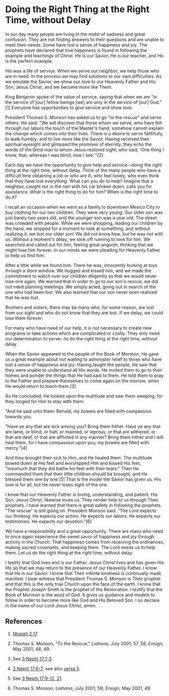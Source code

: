 # Doing the Right Thing at the Right Time, without Delay

In our day many people are living in the midst of sadness and great confusion.
They are not finding answers to their questions and are unable to meet their
needs. Some have lost a sense of happiness and joy. The prophets have declared
that true happiness is found in following the example and teachings of Christ.
He is our Savior, He is our teacher, and He is the perfect example.

His was a life of service. When we serve our neighbor, we help those who are
in need. In the process we may find solutions to our own difficulties. As we
emulate the Savior, we show our love to our Heavenly Father and His Son, Jesus
Christ, and we become more like Them.

King Benjamin spoke of the value of service, saying that when we are "in the
service of [our] fellow beings [we] are only in the service of [our] God."[1]
Everyone has opportunities to give service and show love.

President Thomas S. Monson has asked us to go "to the rescue" and serve
others. He said: "We will discover that those whom we serve, who have felt
through our labors the touch of the Master's hand, somehow cannot explain the
change which comes into their lives. There is a desire to serve faithfully, to
walk humbly, and to live more like the Savior. Having received their spiritual
eyesight and glimpsed the promises of eternity, they echo the words of the
blind man to whom Jesus restored sight, who said, 'One thing I know, that,
whereas I was blind, now I see.'"[2]

Each day we have the opportunity to give help and service--doing the right
thing at the right time, without delay. Think of the many people who have a
difficult time obtaining a job or who are ill, who feel lonely, who even think
that they have lost everything. What can you do to help? Imagine that a
neighbor, caught out in the rain with his car broken down, calls you for
assistance. What is the right thing to do for him? When is the right time to
do it?

I recall an occasion when we went as a family to downtown Mexico City to buy
clothing for our two children. They were very young. Our older son was just
barely two years old, and the younger son was a year old. The street was
crowded with people. While we were shopping, leading our children by the hand,
we stopped for a moment to look at something, and without realizing it, we
lost our older son! We did not know how, but he was not with us. Without a
moment's delay, we took off running to look for him. We searched and called
out for him, feeling great anguish, thinking that we might lose him forever.
In our minds we were pleading for Heavenly Father to help us find him.

After a little while we found him. There he was, innocently looking at toys
through a store window. We hugged and kissed him, and we made the commitment
to watch over our children diligently so that we would never lose one again.
We learned that in order to go to our son's rescue, we did not need planning
meetings. We simply acted, going out in search of the one who had been lost.
We also learned that our son never even realized that he was lost.

Brothers and sisters, there may be many who, for some reason, are lost from
our sight and who do not know that they are lost. If we delay, we could lose
them forever.

For many who have need of our help, it is not necessary to create new programs
or take actions which are complicated or costly. They only need our
determination to serve--to do the right thing at the right time, without
delay.

When the Savior appeared to the people of the Book of Mormon, He gave us a
great example about not waiting to administer relief to those who have lost a
sense of happiness and joy. Having taught the people, He saw that they were
unable to understand all His words. He invited them to go to their homes and
ponder the things that He had said to them. He told them to pray to the Father
and prepare themselves to come again on the morrow, when He would return to
teach them.[3]

As He concluded, He looked upon the multitude and saw them weeping, for they
longed for Him to stay with them.

"And he said unto them: Behold, my bowels are filled with compassion towards
you.

"Have ye any that are sick among you? Bring them hither. Have ye any that are
lame, or blind, or halt, or maimed, or leprous, or that are withered, or that
are deaf, or that are afflicted in any manner? Bring them hither and I will
heal them, for I have compassion upon you; my bowels are filled with
mercy."[4]

And they brought their sick to Him, and He healed them. The multitude bowed
down at His feet and worshipped Him and kissed His feet, "insomuch that they
did bathe his feet with their tears." Then He commanded them that their little
children should be brought, and He blessed them one by one.[5] That is the
model the Savior has given us. His love is for all, but He never loses sight
of the one.

I know that our Heavenly Father is loving, understanding, and patient. His
Son, Jesus Christ, likewise loves us. They render help to us through Their
prophets. I have learned that there is great safety in following the prophets.
"The rescue" is still going on. President Monson said: "The Lord expects our
thinking. He expects our action. He expects our labors. He expects our
testimonies. He expects our devotion."[6]

We have a responsibility and a great opportunity. There are many who need to
once again experience the sweet savor of happiness and joy through activity in
the Church. That happiness comes from receiving the ordinances, making sacred
covenants, and keeping them. The Lord needs us to help them. Let us do the
right thing at the right time, without delay.

I testify that God lives and is our Father. Jesus Christ lives and has given
His life so that we may return to the presence of our Heavenly Father. I know
that He is our Savior. I know that Their infinite kindness is continually made
manifest. I bear witness that President Thomas S. Monson is Their prophet and
that this is the only true Church upon the face of the earth. I know that the
Prophet Joseph Smith is the prophet of the Restoration. I testify that the
Book of Mormon is the word of God. It gives us guidance and models to follow
in order to become more like God and His Beloved Son. I so declare in the name
of our Lord Jesus Christ, amen.

## References

  1. [Mosiah 2:17](https://www.lds.org/scriptures/bofm/mosiah/2.17?lang=eng#16).

  2. Thomas S. Monson, "To the Rescue," _Liahona,_ July 2001, 57, 58; _Ensign,_ May 2001, 48, 49.

  3. See [3 Nephi 17:1-3](https://www.lds.org/scriptures/bofm/3-ne/17.1-3?lang=eng#0).

  4. [3 Nephi 17:6-7](https://www.lds.org/scriptures/bofm/3-ne/17.6-7?lang=eng#5); see also [verse 5](https://www.lds.org/scriptures/bofm/3-ne/17.6-7?lang=eng#5).

  5. See [3 Nephi 17:9-12, 21](https://www.lds.org/scriptures/bofm/3-ne/17.9-12,21?lang=eng#8).

  6. Thomas S. Monson, _Liahona,_ July 2001, 58; _Ensign,_ May 2001, 49.

